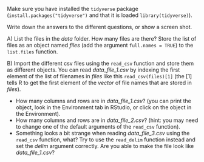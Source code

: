 Make sure you have installed the `tidyverse` package (`install.packages("tidyverse")` and that it is loaded `library(tidyverse)`).  

Write down the answers to the different questions, or show a screen shot.

A) List the files in the *data* folder. How many files are there? Store the list of files as an object named *files* (add the argument `full.names = TRUE`) to the `list.files` function.

B) Import the different csv files using the `read_csv` function and store them as different objects. You can read *data_file_1.csv* by indexing the first element of the list of filenames in *files* like this `read_csv(files)[1]` (the [1] tells R to get the first element of the *vector* of file names that are stored in *files*).
- How many columns and rows are in *data_file_1.csv*? (you can print the object, look in the Environment tab in RStudio, or click on the object in the Environment).  
- How many columns and rows are in *data_file_2.csv*? (hint: you may need to change one of the default arguments of the `read_csv` function).  
- Something looks a bit strange when reading *data_file_3.csv* using the `read_csv` function, what? Try to use the `read_delim` function instead and set the *delim* argument correctly. Are you able to make the file look like *data_file_1.csv*?
